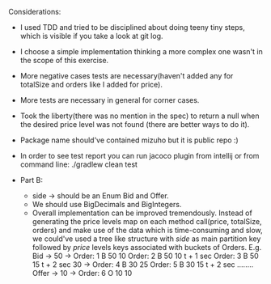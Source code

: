 Considerations:

* I used TDD and tried to be disciplined about doing teeny tiny steps, which is visible if you take a look at git log.

* I choose a simple implementation thinking a more complex one wasn't in the scope of this exercise.

* More negative cases tests are necessary(haven't added any for totalSize and orders like I added for price).

* More tests are necessary in general for corner cases. 

* Took the liberty(there was no mention in the spec) to return a null when the desired price level was not found (there are better ways to do it).  

* Package name should've contained mizuho but it is public repo :) 


* In order to see test report you can run jacoco plugin from intellij or from command line: ./gradlew clean test



* Part B:
    * side -> should be an Enum Bid and Offer.
    * We should use BigDecimals and BigIntegers.
    * Overall implementation can be improved tremendously. 
  Instead of generating the price levels map on each method call(price, totalSize, orders) and make use of the data which is time-consuming and slow,
  we could've used a tree like structure with *side* as main partition key followed by *price* levels keys associated with buckets of Orders.
  E.g.
    Bid ->
        50 -> 
            Order: 1 B 50 10 
            Order: 2 B 50 10 t + 1 sec
            Order: 3 B 50 15 t + 2 sec
        30 -> 
            Order: 4 B 30 25
            Order: 5 B 30 15 t + 2 sec
            ........
    Offer ->
        10 ->
            Order: 6 O 10 10 